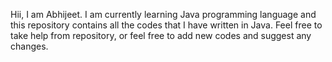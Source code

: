 Hii, I am Abhijeet. I am currently learning Java programming language and this repository contains all the codes that I have written in Java.
Feel free to take help from repository, or feel free to add new codes and suggest any changes.

